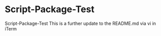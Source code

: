 # Script-Package-Test


Script-Package-Test
This is a further update to the README.md via vi in iTerm
